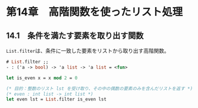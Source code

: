 # 第14章　高階関数を使ったリスト処理

## 14.1　条件を満たす要素を取り出す関数

`List.filter`は、条件に一致した要素をリストから取り出す高階関数。

```ocaml
# List.filter ;;
- : ('a -> bool) -> 'a list -> 'a list = <fun>
```

```ocaml
let is_even x = x mod 2 = 0

(* 目的：整数のリスト lst を受け取り、その中の偶数の要素のみを含んだリストを返す *)
(* even : int list -> int list *)
let even lst = List.filter is_even lst
```
